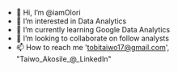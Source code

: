 - 👋 Hi, I’m @iamOlori
- 👀 I’m interested in Data Analytics
- 🌱 I’m currently learning Google Data Analytics
- 💞️ I’m looking to collaborate on follow analysts
- 📫 How to reach me 'tobitaiwo17@gmail.com', "Taiwo_Akosile_@_LinkedIn"

<!---
iamOlori/iamOlori is a ✨ special ✨ repository because its `README.md` (this file) appears on your GitHub profile.
You can click the Preview link to take a look at your changes.
--->
